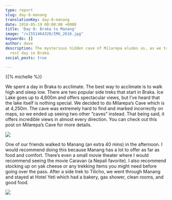 ```yaml
---
type: report
slug: day-8-manang
translationKey: day-8-manang
date: 2018-05-19 00:00:00 +0000
title: 'Day 8: Braka to Manang'
image: "/v1551464320/IMG_2616.jpg"
keywords: []
author: dave
description: The mysterious hidden cave of Milarepa eludes us, as we take a well needed
  rest day in Braka.
social_posts: true

---
```

{{% michelle %}}

We spent a day in Braka to acclimate. The best way to acclimate is to walk high and sleep low. There are two popular side treks that start in Braka. Ice Lake goes up to 4,600m and offers spectacular views, but I’ve heard that the lake itself is nothing special. We decided to do Milarepa’s Cave which is at 4,250m. The cave was extremely hard to find and marked incorrectly on maps, so we ended up seeing two other “caves” instead. That being said, it offers incredible views in almost every direction. You can check out this post on Milarepa’s Cave for more details.

![](https://res.cloudinary.com/wildernessprime/image/upload/w_800,dpr_auto/v1551464320/IMG_2616.jpg)

One of our friends walked to Manang (an extra 40 mins) in the afternoon. I would recommend doing this because Manang has a lot to offer as far as food and comfort. There’s even a small movie theater where I would recommend seeing the movie Caravan (a Nepali favorite). I also recommend stocking up on yak cheese or any trekking items you might need before going over the pass. After a side trek to Tilicho, we went through Manang and stayed at Hotel Yeti which had a bakery, gas shower, clean rooms, and good food.

![](https://res.cloudinary.com/wildernessprime/image/upload/w_800,dpr_auto/v1551464366/IMG_2610.jpg)